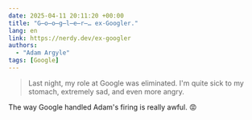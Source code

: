 ```yaml
---
date: 2025-04-11 20:11:20 +00:00
title: "G̶o̶o̶g̶l̶e̶r̶… ex-Googler."
lang: en
link: https://nerdy.dev/ex-googler
authors:
  - "Adam Argyle"
tags: [Google]
---
```


> Last night, my role at Google was eliminated. I'm quite sick to my stomach, extremely sad, and even more angry.

The way Google handled Adam's firing is really awful. 😡
